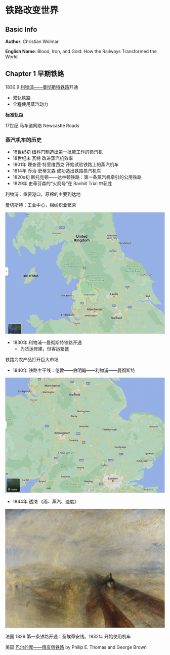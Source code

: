 # 铁路改变世界

## Basic Info

**Author**: Christian Wolmar

**English Name**: Blood, Iron, and Gold: How the Railways Transformed the World

## Chapter 1    早期铁路

1830.9 [利物浦——曼彻斯特铁路](https://en.wikipedia.org/wiki/Liverpool_and_Manchester_Railway)开通

* 双轨铁路
* 全程使用蒸汽动力

**标准轨距**

17世纪 马车道网络 Newcastle Roads

### 蒸汽机车的历史

* 18世纪初 纽科门制造出第一批能工作的蒸汽机
* 18世纪末 瓦特 改进蒸汽机效率
* 1801年 理查德·特里维西克 开始试验铁路上的蒸汽机车
* 1814年 乔治·史蒂文森 成功造出铁路蒸汽机车
* 1820s初 斯托克顿——达林顿铁路：第一条蒸汽机牵引的公用铁路
* 1829年 史蒂芬森的“火箭号”在 Ranhill Trial 中获胜

利物浦：重要港口，原棉的主要到达地

曼切斯特：工业中心，棉纺织业繁荣

![Liverpool and Manchester](../pictures/liverpool_and_manchester.png)

* 1830年 利物浦～曼彻斯特铁路开通
  * 为货运修建，但客运繁盛

铁路为农产品打开巨大市场

* 1840年 铁路主干线：伦敦——伯明翰——利物浦——曼彻斯特

![主干线](../pictures/main_stream.png)

* 1844年 透纳 《雨、蒸汽、速度》

![雨、蒸汽和速度](../pictures/rain_steam_and_speed.jpg)

法国 1829 第一条铁路开通：圣埃蒂安线。1832年 开始使用机车

美国 [巴尔的摩——俄亥俄铁路](https://en.wikipedia.org/wiki/Baltimore_and_Ohio_Railroad) by Philip E. Thomas and George Brown



